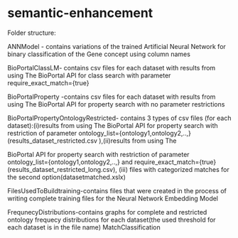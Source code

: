 # semantic-enhancement
Folder structure:

ANNModel - contains variations of the trained Artificial Neural Network for binary classification of the Gene concept using column names

BioPortalClassLM- contains csv files for each dataset with results from using The BioPortal API for class search with parameter require_exact_match={true}

BioPortalProperty -contains csv files for each dataset with results from using The BioPortal API for property search with no parameter restrictions

BioPortalPropertyOntologyRestricted- contains 3 types of csv files (for each dataset):(i)results from using The BioPortal API for property search with restriction of parameter ontology_list={ontology1,ontology2,..,}(results_dataset_restricted.csv ),(ii)results from using The 

BioPortal API for property search with restriction of parameter ontology_list={ontology1,ontology2,..,} and require_exact_match={true}(results_dataset_restricted_long.csv), (iii) files with categorized matches for the second option(datasetmatched.xslx)

FilesUsedToBuildtraining-contains files that were created in the process of writing complete training files for the Neural Network Embedding Model

FrequnecyDistributions-contains graphs for complete and restricted ontology frequecy distributions for each dataset(the used threshold for each dataset is in the file name)
MatchClassification

                                                
